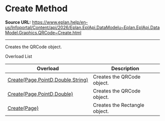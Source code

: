 # Create Method

**Source URL:** https://www.eplan.help/en-us/Infoportal/Content/api/2026/Eplan.EplApi.DataModelu~Eplan.EplApi.DataModel.Graphics.QRCode~Create.html

---

Creates the QRCode object.

Overload List

| Overload | Description |
| --- | --- |
| [Create(Page,PointD,Double,String)](Eplan.EplApi.DataModelu~Eplan.EplApi.DataModel.Graphics.QRCode~Create(Page,PointD,Double,String).html) | Creates the QRCode object. |
| [Create(Page,PointD,Double)](Eplan.EplApi.DataModelu~Eplan.EplApi.DataModel.Graphics.QRCode~Create(Page,PointD,Double).html) | Creates the QRCode object. |
| [Create(Page)](Eplan.EplApi.DataModelu~Eplan.EplApi.DataModel.Graphics.QRCode~Create(Page).html) | Creates the Rectangle object. |
